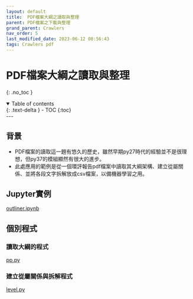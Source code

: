 ```yaml
---
layout: default
title:  PDF檔案大綱之讀取與整理
parent: PDF檔案之下載與整理
grand_parent: Crawlers
nav_order: 5
last_modified_date: 2023-06-12 08:56:43
tags: Crawlers pdf
---
```


# PDF檔案大綱之讀取與整理
{: .no_toc }

<details open markdown="block">
  <summary>
    Table of contents
  </summary>
  {: .text-delta }
- TOC
{:toc}
</details>
---

## 背景

- PDF檔案的讀取這一題有悠久的歷史，雖然早期py27時代的經驗並不是很理想，但py37的模組顯然有很大的進步。
- 此處應用的範例是從一個環評報告pdf檔案中讀取其大綱架構、建立從屬關係、並將各段文字拆解放成csv檔案，以備機器學習之用。
  
## Jupyter實例

[outliner.ipynb](outliner.ipynb)

## 個別程式

### 讀取大綱的程式

[pp.py](pp.py)

### 建立從屬關係與拆解程式

[level.py](level.py)

